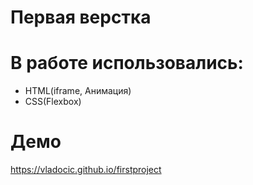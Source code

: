 # Первая верстка

# В работе использовались:
* HTML(iframe, Анимация) 
* CSS(Flexbox)

# Демо
https://vladocic.github.io/firstproject

